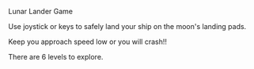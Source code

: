 Lunar Lander Game

Use joystick or keys to safely land your ship on the moon's landing pads.

Keep you approach speed low or you will crash!!

There are 6 levels to explore.
